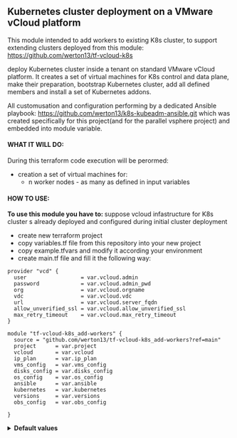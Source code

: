 ## Kubernetes cluster deployment on a VMware vCloud platform

This module intended to add workers to existing K8s cluster, to support extending clusters deployed from this module:
https://github.com/werton13/tf-vcloud-k8s

deploy Kubernetes cluster inside a tenant on standard VMware vCloud platform.
It  creates a set of virtual machines for K8s control and data plane, make their preparation, bootstrap Kubernetes cluster, add all defined members and install a set of Kubernetes addons.

All customusation and configuration performing by a dedicated Ansible playbook: https://github.com/werton13/k8s-kubeadm-ansible.git which was  created specifically for this project(and for the parallel vsphere project) and embedded into module variable.



#### WHAT IT WILL DO:

During this terraform code execution will be perormed:
 - creation a set of virtual machines for:
   - n worker nodes - as many as defined in input variables

#### HOW TO USE:

<b>To use this module you have to: </b>
suppose vcloud infastructure for K8s cluster s already deployed and configured during initial cluster deployment

- create new terraform project
- copy variables.tf file from this repository into your new project
- copy example.tfvars and modify it according your environment
- create main.tf file and fill it the following way:


```hcl
provider "vcd" {
  user                 = var.vcloud.admin
  password             = var.vcloud.admin_pwd
  org                  = var.vcloud.orgname
  vdc                  = var.vcloud.vdc
  url                  = var.vcloud.server_fqdn
  allow_unverified_ssl = var.vcloud.allow_unverified_ssl
  max_retry_timeout    = var.vcloud.max_retry_timeout
}

module "tf-vcloud-k8s_add-workers" {
  source = "github.com/werton13/tf-vcloud-k8s_add-workers?ref=main"
  project      = var.project
  vcloud       = var.vcloud
  ip_plan      = var.ip_plan
  vms_config   = var.vms_config
  disks_config = var.disks_config
  os_config    = var.os_config
  ansible      = var.ansible
  kubernetes   = var.kubernetes
  versions     = var.versions
  obs_config   = var.obs_config

}

```
<details>
  <summary><b>Default values</b></summary>

```  
vcloud_allow_unverified_ssl = "true"
vcloud_max_retry_timeout    = "240"
under construction ...
```
 
</details>